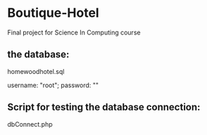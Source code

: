 # Boutique-Hotel
Final project for Science In Computing course 



## the database:

homewoodhotel.sql

username: "root"; password: ""

## Script for testing the database connection:

dbConnect.php
